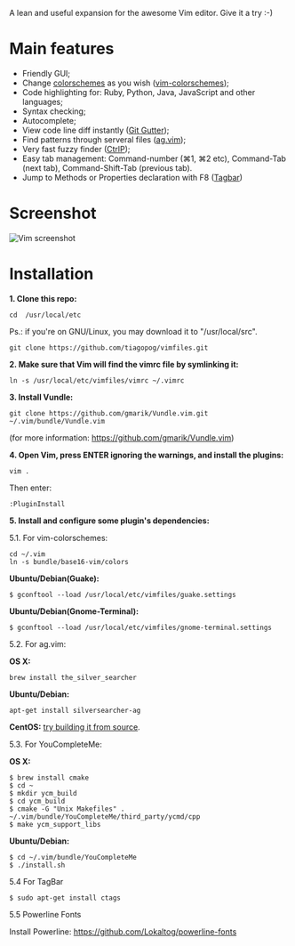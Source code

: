 A lean and useful expansion for the awesome Vim editor. Give it a try :-)

# Main features

- Friendly GUI;
- Change [colorschemes](http://cocopon.me/app/vim-color-gallery) as you wish ([vim-colorschemes](https://github.com/flazz/vim-colorschemes));
- Code highlighting for: Ruby, Python, Java, JavaScript and other languages;
- Syntax checking;
- Autocomplete;
- View code line diff instantly ([Git Gutter](http://cache.preserve.io/t395mlry/index.html));
- Find patterns through serveral files ([ag.vim](https://github.com/rking/ag.vim));
- Very fast fuzzy finder ([CtrlP](https://github.com/kien/ctrlp.vim));
- Easy tab management: Command-number (⌘1, ⌘2 etc), Command-Tab (next tab), Command-Shift-Tab (previous tab).
- Jump to Methods or Properties declaration with F8 ([Tagbar](https://github.com/majutsushi/tagbar))

# Screenshot

![Vim screenshot](https://s3-us-west-2.amazonaws.com/tiagopog/GitHub/vimfiles/vim_full.png)

# Installation

**1\. Clone this repo:**

```
cd  /usr/local/etc
```
Ps.: if you're on GNU/Linux, you may download it to "/usr/local/src".

```
git clone https://github.com/tiagopog/vimfiles.git
```

**2\. Make sure that Vim will find the vimrc file by symlinking it:**

```ln -s /usr/local/etc/vimfiles/vimrc ~/.vimrc```

**3\. Install Vundle:**

```git clone https://github.com/gmarik/Vundle.vim.git ~/.vim/bundle/Vundle.vim```

(for more information: https://github.com/gmarik/Vundle.vim)

**4\. Open Vim, press ENTER ignoring the warnings, and install the plugins:**

```
vim .
```

Then enter:

```:PluginInstall```

**5\. Install and configure some plugin's dependencies:**

5.1. For vim-colorschemes: 

```
cd ~/.vim
ln -s bundle/base16-vim/colors
```

**Ubuntu/Debian(Guake):**

```$ gconftool --load /usr/local/etc/vimfiles/guake.settings```

**Ubuntu/Debian(Gnome-Terminal):**

```$ gconftool --load /usr/local/etc/vimfiles/gnome-terminal.settings```

5.2. For ag.vim:

**OS X:**

```brew install the_silver_searcher```

**Ubuntu/Debian:**

```apt-get install silversearcher-ag```

**CentOS:** [try building it from source](https://github.com/ggreer/the_silver_searcher#building-from-source). 


5.3. For YouCompleteMe:

**OS X:**

```
$ brew install cmake
$ cd ~
$ mkdir ycm_build
$ cd ycm_build
$ cmake -G "Unix Makefiles" . ~/.vim/bundle/YouCompleteMe/third_party/ycmd/cpp
$ make ycm_support_libs
```

**Ubuntu/Debian:**

```
$ cd ~/.vim/bundle/YouCompleteMe
$ ./install.sh
```

5.4 For TagBar

```
$ sudo apt-get install ctags
```

5.5 Powerline Fonts

Install Powerline: https://github.com/Lokaltog/powerline-fonts
